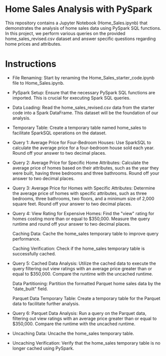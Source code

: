 # Home Sales Analysis with PySpark
This repository contains a Jupyter Notebook (Home_Sales.ipynb) that demonstrates the analysis of home sales data using PySpark SQL functions. In this project, we perform various queries on the provided home_sales_revised.csv dataset and answer specific questions regarding home prices and attributes.

# Instructions
* File Renaming: Start by renaming the Home_Sales_starter_code.ipynb file to Home_Sales.ipynb.

* PySpark Setup: Ensure that the necessary PySpark SQL functions are imported. This is crucial for executing Spark SQL queries.

* Data Loading: Read the home_sales_revised.csv data from the starter code into a Spark DataFrame. This dataset will be the foundation of our analysis.

* Temporary Table: Create a temporary table named home_sales to facilitate SparkSQL operations on the dataset.

* Query 1: Average Price for Four-Bedroom Houses: Use SparkSQL to calculate the average price for a four-bedroom house sold each year. Round off your answer to two decimal places.

* Query 2: Average Price for Specific Home Attributes: Calculate the average price of homes based on their attributes, such as the year they were built, having three bedrooms and three bathrooms. Round off your answer to two decimal places.

* Query 3: Average Price for Homes with Specific Attributes: Determine the average price of homes with specific attributes, such as three bedrooms, three bathrooms, two floors, and a minimum size of 2,000 square feet. Round off your answer to two decimal places.

* Query 4: View Rating for Expensive Homes: Find the "view" rating for homes costing more than or equal to $350,000. Measure the query runtime and round off your answer to two decimal places.

  Caching Data: Cache the home_sales temporary table to improve query performance.

  Caching Verification: Check if the home_sales temporary table is successfully cached.

* Query 5: Cached Data Analysis: Utilize the cached data to execute the query filtering out view ratings with an average price greater than or equal to $350,000. Compare the runtime with the uncached runtime.

  Data Partitioning: Partition the formatted Parquet home sales data by the "date_built" field.

  Parquet Data Temporary Table: Create a temporary table for the Parquet data to facilitate further analysis.

* Query 6: Parquet Data Analysis: Run a query on the Parquet data, filtering out view ratings with an average price greater than or equal to $350,000. Compare the runtime with the uncached runtime.

* Uncaching Data: Uncache the home_sales temporary table.

* Uncaching Verification: Verify that the home_sales temporary table is no longer cached using PySpark.

